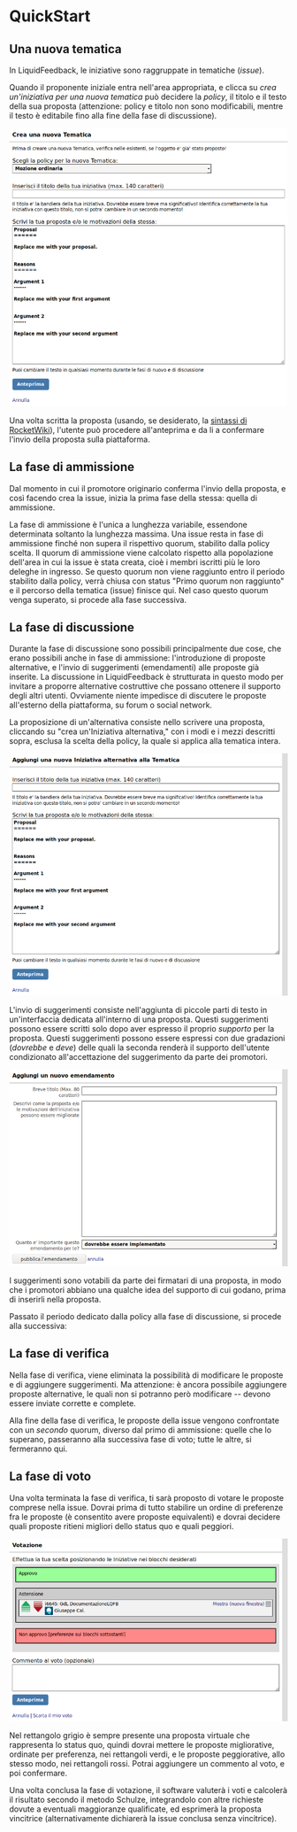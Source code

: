 ---
---

# QuickStart

## Una nuova tematica

In LiquidFeedback, le iniziative sono raggruppate in tematiche (*issue*).

Quando il proponente iniziale entra nell'area appropriata, e clicca su *crea un'iniziativa per una nuova tematica* può decidere la *policy*, il titolo e il testo della sua proposta (attenzione: policy e titolo non sono modificabili, mentre il testo è editabile fino alla fine della fase di discussione).

![L'interfaccia di creazione per una nuova issue](./static/nuova_tematica.png)

Una volta scritta la proposta (usando, se desiderato, la [sintassi di RocketWiki](https://www.public-software-group.org/rocketwiki)), l'utente può procedere all'anteprima e da li a confermare l'invio della proposta sulla piattaforma.

## La fase di ammissione

Dal momento in cui il promotore originario conferma l'invio della proposta, e così facendo crea la issue, inizia la prima fase della stessa: quella di ammissione. 

La fase di ammissione è l'unica a lunghezza variabile, essendone determinata soltanto la lunghezza massima. Una issue resta in fase di ammissione finché non supera il rispettivo quorum, stabilito dalla policy scelta. Il quorum di ammissione viene calcolato rispetto alla popolazione dell'area in cui la issue è stata creata, cioè i membri iscritti più le loro deleghe in ingresso. Se questo quorum non viene raggiunto entro il periodo stabilito dalla policy, verrà chiusa con status "Primo quorum non raggiunto" e il percorso della tematica (issue) finisce qui. Nel caso questo quorum venga superato, si procede alla fase successiva.

## La fase di discussione

Durante la fase di discussione sono possibili principalmente due cose, che erano possibili anche in fase di ammissione: l'introduzione di proposte alternative, e l'invio di suggerimenti (emendamenti) alle proposte già inserite. La discussione in LiquidFeedback è strutturata in questo modo per invitare a proporre alternative costruttive che possano ottenere il supporto degli altri utenti. Ovviamente niente impedisce di discutere le proposte all'esterno della piattaforma, su forum o social network.

La proposizione di un'alternativa consiste nello scrivere una proposta, cliccando su "crea un'Iniziativa alternativa," con i modi e i mezzi descritti sopra, esclusa la scelta della policy, la quale si applica alla tematica intera.

![L'interfaccia per l'inserimento di una proposta alternativa](./static/nuova_alternativa.png)

L'invio di suggerimenti consiste nell'aggiunta di piccole parti di testo in un'interfaccia dedicata all'interno di una proposta. Questi suggerimenti possono essere scritti solo dopo aver espresso il proprio *supporto* per la proposta. Questi suggerimenti possono essere espressi con due gradazioni (*dovrebbe* e *deve*) delle quali la seconda renderà il supporto dell'utente condizionato all'accettazione del suggerimento da parte dei promotori.

![L'interfaccia per l'inserimento di suggerimenti](./static/nuovo_suggerimento.png)

I suggerimenti sono votabili da parte dei firmatari di una proposta, in modo che i promotori abbiano una qualche idea del supporto di cui godano, prima di inserirli nella proposta.

Passato il periodo dedicato dalla policy alla fase di discussione, si procede alla successiva:

## La fase di verifica

Nella fase di verifica, viene eliminata la possibilità di modificare le proposte e di aggiungere suggerimenti. Ma attenzione: è ancora possibile aggiungere proposte alternative, le quali non si potranno però modificare -- devono essere inviate corrette e complete.

Alla fine della fase di verifica, le proposte della issue vengono confrontate con un *secondo* quorum, diverso dal primo di ammissione: quelle che lo superano, passeranno alla successiva fase di voto; tutte le altre, si fermeranno qui.

## La fase di voto

Una volta terminata la fase di verifica, ti sarà proposto di votare le proposte comprese nella issue. Dovrai prima di tutto stabilire un ordine di preferenze fra le proposte (è consentito avere proposte equivalenti) e dovrai decidere quali proposte ritieni migliori dello status quo e quali peggiori.

![La scheda elettorale](./static/votazione.png)

Nel rettangolo grigio è sempre presente una proposta virtuale che rappresenta lo status quo, quindi dovrai mettere le proposte migliorative, ordinate per preferenza, nei rettangoli verdi, e le proposte peggiorative, allo stesso modo, nei rettangoli rossi. Potrai aggiungere un commento al voto, e poi confermare.

Una volta conclusa la fase di votazione, il software valuterà i voti e calcolerà il risultato secondo il metodo Schulze, integrandolo con altre richieste dovute a eventuali maggioranze qualificate, ed esprimerà la proposta vincitrice (alternativamente dichiarerà la issue conclusa senza vincitrice).


